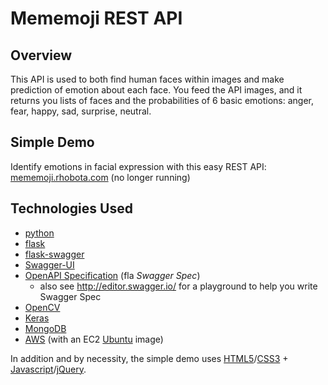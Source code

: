 # Mememoji REST API

## Overview

This API is used to both find human faces within images and make prediction of emotion about each face. You feed the API images, and it returns you lists of faces and the probabilities of 6 basic emotions: anger, fear, happy, sad, surprise, neutral.

## Simple Demo

Identify emotions in facial expression with this easy REST API: [mememoji.rhobota.com](mememoji.rhobota.com) (no longer running)

## Technologies Used

- [python](https://www.python.org/)
- [flask](http://flask.pocoo.org/)
- [flask-swagger](https://github.com/gangverk/flask-swagger)
- [Swagger-UI](https://github.com/swagger-api/swagger-ui)
- [OpenAPI Specification](https://github.com/OAI/OpenAPI-Specification/) (fla _Swagger Spec_)
    - also see http://editor.swagger.io/ for a playground to help you write Swagger Spec
- [OpenCV](http://opencv.org/)
- [Keras](http://keras.io/)
- [MongoDB](https://docs.mongodb.com/manual/introduction/)
- [AWS](https://aws.amazon.com/) (with an EC2 [Ubuntu](http://www.ubuntu.com/) image)

In addition and by necessity, the simple demo uses [HTML5](https://en.wikipedia.org/wiki/HTML5)/[CSS3](https://en.wikipedia.org/wiki/Cascading_Style_Sheets#CSS_3) + [Javascript](https://en.wikipedia.org/wiki/JavaScript)/[jQuery](https://jquery.com/).
